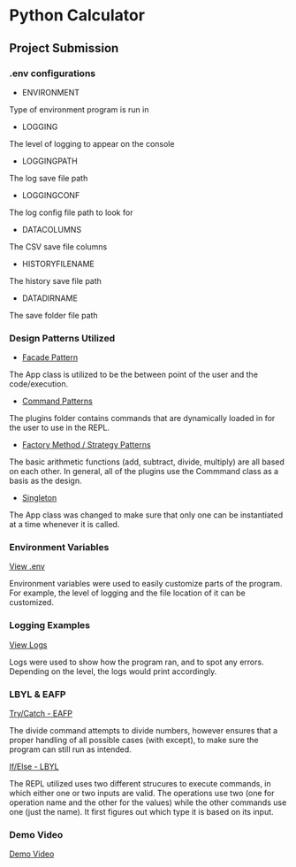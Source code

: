 # Python Calculator

## Project Submission

### .env configurations
* ENVIRONMENT 

Type of environment program is run in

* LOGGING 

The level of logging to appear on the console

* LOGGINGPATH 

The log save file path

* LOGGINGCONF 

The log config file path to look for

* DATACOLUMNS 

The CSV save file columns

* HISTORYFILENAME 

The history save file path

* DATADIRNAME 

The save folder file path

### Design Patterns Utilized

* [Facade Pattern](app/__init__.py)

The App class is utilized to be the between point of the user and the code/execution.

* [Command Patterns](app/plugins)

The plugins folder contains commands that are dynamically loaded in for the user to use in the REPL.

* [Factory Method / Strategy Patterns](app/plugins)

The basic arithmetic functions (add, subtract, divide, multiply) are all based on each other. In general, all of the plugins use the Commmand class as a basis as the design.

* [Singleton](app/__init__.py)

The App class was changed to make sure that only one can be instantiated at a time whenever it is called.

### Environment Variables
[View .env](.env)

Environment variables were used to easily customize parts of the program. For example, the level of logging and the file location of it can be customized.

### Logging Examples

[View Logs](logs/logs.log)

Logs were used to show how the program ran, and to spot any errors. Depending on the level, the logs would print accordingly.

### LBYL & EAFP

[Try/Catch - EAFP](app/plugins/divide/__init__.py)

The divide command attempts to divide numbers, however ensures that a proper handling of all possible cases (with except), to make sure the program can still run as intended.

[If/Else - LBYL](app/__init__.py)

The REPL utilized uses two different strucures to execute commands, in which either one or two inputs are valid. The operations use two (one for operation name and the other for the values) while the other commands use one (just the name). It first figures out which type it is based on its input.

### Demo Video
[Demo Video](Project.mp4)

